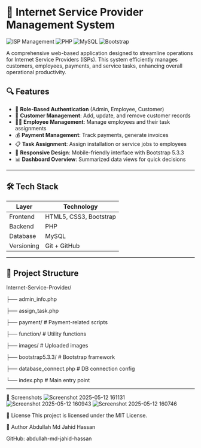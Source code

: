 # 🛜 Internet Service Provider Management System


![ISP Management](https://img.shields.io/badge/Project-ISP%20Management-blue)
![PHP](https://img.shields.io/badge/Language-PHP-yellow)
![MySQL](https://img.shields.io/badge/Database-MySQL-blue)
![Bootstrap](https://img.shields.io/badge/Frontend-Bootstrap-orange)

A comprehensive web-based application designed to streamline operations for Internet Service Providers (ISPs). This system efficiently manages customers, employees, payments, and service tasks, enhancing overall operational productivity.

## 🔍 Features

- 🔐 **Role-Based Authentication** (Admin, Employee, Customer)
- 👥 **Customer Management**: Add, update, and remove customer records
- 👨‍💼 **Employee Management**: Manage employees and their task assignments
- 💰 **Payment Management**: Track payments, generate invoices
- 📋 **Task Assignment**: Assign installation or service jobs to employees
- 📱 **Responsive Design**: Mobile-friendly interface with Bootstrap 5.3.3
- 📊 **Dashboard Overview**: Summarized data views for quick decisions

---

## 🛠️ Tech Stack

| Layer      | Technology            |
|------------|------------------------|
| Frontend   | HTML5, CSS3, Bootstrap |
| Backend    | PHP                    |
| Database   | MySQL                  |
| Versioning | Git + GitHub           |

---

## 📁 Project Structure
Internet-Service-Provider/

├── admin_info.php

├── assign_task.php

├── payment/ # Payment-related scripts

├── function/ # Utility functions

├── images/ # Uploaded images

├── bootstrap5.3.3/ # Bootstrap framework

├── database_connect.php # DB connection config

└── index.php # Main entry point


---

📸 Screenshots
![Screenshot 2025-05-12 161131](https://github.com/user-attachments/assets/c252d8aa-c6dc-423d-85a0-f6a34cc7ea8e)
![Screenshot 2025-05-12 160943](https://github.com/user-attachments/assets/9d33ca05-b36f-4fa4-8066-5c8d0ffb9c1a)
![Screenshot 2025-05-12 160746](https://github.com/user-attachments/assets/1a93a3d2-0b92-4c65-849a-566f4cce293e)



📄 License
This project is licensed under the MIT License.

👤 Author
Abdullah Md Jahid Hassan

GitHub: abdullah-md-jahid-hassan
